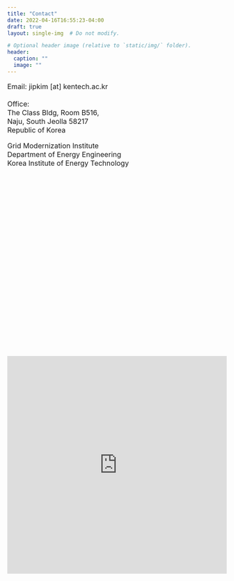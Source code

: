 ```yaml
---
title: "Contact"
date: 2022-04-16T16:55:23-04:00
draft: true
layout: single-img  # Do not modify.

# Optional header image (relative to `static/img/` folder).
header:
  caption: ""
  image: ""
---
```


<!-- <i class="fa fa-envelope"></i>  <em>jipkim [at] kentech.ac.kr </em><br><br> -->
<p style="font-size:16px">
Email: jipkim [at] kentech.ac.kr <br><br>
Office: <br>
The Class Bldg, Room B516, <br>
Naju, South Jeolla 58217 <br>
Republic of Korea  
</p>
<p style="font-size:16px">
Grid Modernization Institute<br>
Department of Energy Engineering <br>
Korea Institute of Energy Technology<br>
</p>

<div id="map" style="width:100%;height:400px;"></div>

<script>
var mapOptions = {
    center: new naver.maps.LatLng(35.0108405, 126.8037810),
    zoom: 15
};

var map = new naver.maps.Map('map', mapOptions);
var marker = new naver.maps.Marker({
    position: new naver.maps.LatLng(35.0108405, 126.8037810),
    map: map
});
</script>
<br>
<div class="mapouter">
    <div class="gmap_canvas">
        <iframe width="100%" height="500rem" id="gmap_canvas" src="https://www.google.com/maps/embed?pb=!1m18!1m12!1m3!1d3267.848599211415!2d126.7985343897699!3d35.01049489643425!2m3!1f0!2f0!3f0!3m2!1i1024!2i768!4f13.1!3m3!1m2!1s0x35722568324aa405%3A0x3600d79ebde3e6f3!2sKENTECH%20(Korea%20Institute%20of%20Energy%20Technology)!5e0!3m2!1sen!2skr!4v1683358624570!5m2!1sen!2skr" frameborder="0" scrolling="no" marginheight="0" marginwidth="0">
        </iframe>
        <br>
        <style>.mapouter{position:relative;text-align:right;}</style>
        <style>.gmap_canvas {overflow:hidden;background:none!important;}</style>
    </div>
</div>

